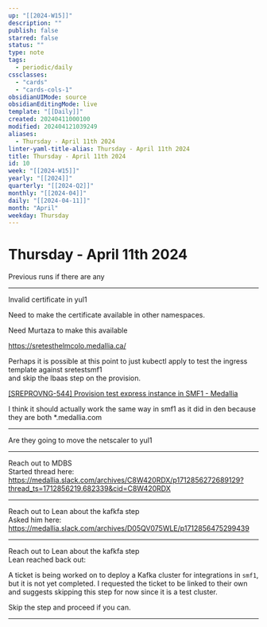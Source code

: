 ```yaml
---
up: "[[2024-W15]]"
description: ""
publish: false
starred: false
status: ""
type: note
tags:
  - periodic/daily
cssclasses:
  - "cards"
  - "cards-cols-1"
obsidianUIMode: source
obsidianEditingMode: live
template: "[[Daily]]"
created: 20240411000100
modified: 202404121039249
aliases:
  - Thursday - April 11th 2024
linter-yaml-title-alias: Thursday - April 11th 2024
title: Thursday - April 11th 2024
id: 10
week: "[[2024-W15]]"
yearly: "[[2024]]"
quarterly: "[[2024-Q2]]"
monthly: "[[2024-04]]"
daily: "[[2024-04-11]]"
month: "April"
weekday: Thursday
---
```


# Thursday - April 11th 2024

Previous runs if there are any

---

Invalid certificate in yul1

Need to make the certificate available in other namespaces.

Need Murtaza to make this available

https://sretesthelmcolo.medallia.ca/

Perhaps it is possible at this point to just kubectl apply to test the ingress template against sretestsmf1  
and skip the lbaas step on the provision.

[[SREPROVNG-544] Provision test express instance in SMF1 - Medallia](https://jira.medallia.com/browse/SREPROVNG-544)

I think it should actually work the same way in smf1 as it did in den because they are both \*.medallia.com

---

Are they going to move the netscaler to yul1

---

Reach out to MDBS  
Started thread here:  
https://medallia.slack.com/archives/C8W420RDX/p1712856272689129?thread_ts=1712856219.682339&cid=C8W420RDX

---

Reach out to Lean about the kafkfa step  
Asked him here:  
https://medallia.slack.com/archives/D05QV075WLE/p1712856475299439

---

Reach out to Lean about the kafkfa step  
Lean reached back out:

A ticket is being worked on to deploy a Kafka cluster for integrations in `smf1`, but it is not yet completed. I requested the ticket to be linked to their own and suggests skipping this step for now since it is a test cluster.

Skip the step and proceed if you can.

---
